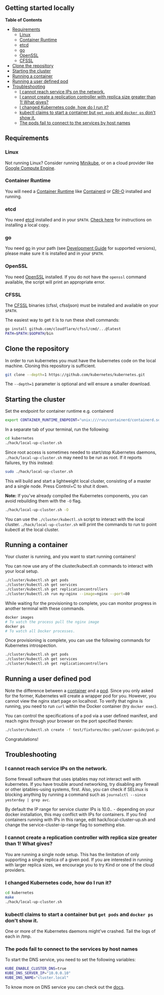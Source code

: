 Getting started locally
-----------------------

**Table of Contents**

- [Requirements](#requirements)
    - [Linux](#linux)
    - [Container Runtime](#container-runtime)
    - [etcd](#etcd)
    - [go](#go)
    - [OpenSSL](#openssl)
    - [CFSSL](#cfssl)
- [Clone the repository](#clone-the-repository)
- [Starting the cluster](#starting-the-cluster)
- [Running a container](#running-a-container)
- [Running a user defined pod](#running-a-user-defined-pod)
- [Troubleshooting](#troubleshooting)
    - [I cannot reach service IPs on the network.](#i-cannot-reach-service-ips-on-the-network)
    - [I cannot create a replication controller with replica size greater than 1!  What gives?](#i-cannot-create-a-replication-controller-with-replica-size-greater-than-1--what-gives)
    - [I changed Kubernetes code, how do I run it?](#i-changed-kubernetes-code-how-do-i-run-it)
    - [kubectl claims to start a container but `get pods` and `docker ps` don't show it.](#kubectl-claims-to-start-a-container-but-get-pods-and-docker-ps-dont-show-it)
    - [The pods fail to connect to the services by host names](#the-pods-fail-to-connect-to-the-services-by-host-names)

## Requirements

### Linux

Not running Linux? Consider running [Minikube](https://kubernetes.io/docs/setup/learning-environment/minikube/), or on a cloud provider like [Google Compute Engine](https://kubernetes.io/docs/setup/production-environment/turnkey/gce/).

### Container Runtime

You will need a [Container Runtime](https://kubernetes.io/docs/setup/production-environment/container-runtimes/) like [Containerd](https://github.com/containerd/containerd) or [CRI-O](https://github.com/cri-o/cri-o) installed and running.

### etcd

You need [etcd](https://github.com/coreos/etcd/releases) installed and in your `$PATH`. [Check here](https://github.com/kubernetes/community/blob/master/contributors/devel/development.md#etcd) for instructions on installing a local copy.

### go

You need [go](https://golang.org/doc/install) in your path (see [Development Guide](development.md#go) for supported versions), please make sure it is installed and in your ``$PATH``.

### OpenSSL

You need [OpenSSL](https://www.openssl.org/) installed.  If you do not have the `openssl` command available, the script will print an appropriate error.

### CFSSL

The [CFSSL](https://cfssl.org/) binaries (cfssl, cfssljson) must be installed and available on your ``$PATH``.

The easiest way to get it is to run these shell commands:

```sh
go install github.com/cloudflare/cfssl/cmd/...@latest
PATH=$PATH:$GOPATH/bin
```

## Clone the repository

In order to run kubernetes you must have the kubernetes code on the local machine. Cloning this repository is sufficient.

```sh
git clone --depth=1 https://github.com/kubernetes/kubernetes.git
```

The `--depth=1` parameter is optional and will ensure a smaller download.

## Starting the cluster

Set the endpoint for container runtime e.g. containerd
```sh
export CONTAINER_RUNTIME_ENDPOINT="unix:///run/containerd/containerd.sock"
```

In a separate tab of your terminal, run the following:

```sh
cd kubernetes
./hack/local-up-cluster.sh
```

Since root access is sometimes needed to start/stop Kubernetes daemons, `./hack/local-up-cluster.sh` may need to be run as root. If it reports failures, try this instead:

```sh
sudo ./hack/local-up-cluster.sh
```

This will build and start a lightweight local cluster, consisting of a master and a single node. Press Control+C to shut it down.

**Note:** If you've already compiled the Kubernetes components, you can avoid rebuilding them with the `-O` flag.

```sh
./hack/local-up-cluster.sh -O
```

You can use the `./cluster/kubectl.sh` script to interact with the local cluster. `./hack/local-up-cluster.sh` will
print the commands to run to point kubectl at the local cluster.


## Running a container

Your cluster is running, and you want to start running containers!

You can now use any of the cluster/kubectl.sh commands to interact with your local setup.

```sh
./cluster/kubectl.sh get pods
./cluster/kubectl.sh get services
./cluster/kubectl.sh get replicationcontrollers
./cluster/kubectl.sh run my-nginx --image=nginx --port=80
```

While waiting for the provisioning to complete, you can monitor progress in another terminal with these commands.

```sh
docker images
# To watch the process pull the nginx image
docker ps
# To watch all Docker processes.
```

Once provisioning is complete, you can use the following commands for Kubernetes introspection.

```sh
./cluster/kubectl.sh get pods
./cluster/kubectl.sh get services
./cluster/kubectl.sh get replicationcontrollers
```

## Running a user defined pod

Note the difference between a [container](https://kubernetes.io/docs/user-guide/containers/)
and a [pod](https://kubernetes.io/docs/user-guide/pods/). Since you only asked for the former, Kubernetes will create a wrapper pod for you.
However, you cannot view the nginx start page on localhost. To verify that nginx is running, you need to run `curl` within the Docker container (try `docker exec`).

You can control the specifications of a pod via a user defined manifest, and reach nginx through your browser on the port specified therein:

```sh
./cluster/kubectl.sh create -f test/fixtures/doc-yaml/user-guide/pod.yaml
```

Congratulations!

## Troubleshooting

### I cannot reach service IPs on the network.

Some firewall software that uses iptables may not interact well with
kubernetes.  If you have trouble around networking, try disabling any
firewall or other iptables-using systems, first.  Also, you can check
if SELinux is blocking anything by running a command such as `journalctl --since yesterday | grep avc`.

By default the IP range for service cluster IPs is 10.0.*.* - depending on your
docker installation, this may conflict with IPs for containers.  If you find
containers running with IPs in this range, edit hack/local-cluster-up.sh and
change the service-cluster-ip-range flag to something else.

### I cannot create a replication controller with replica size greater than 1!  What gives?

You are running a single node setup.  This has the limitation of only supporting a single replica of a given pod.  If you are interested in running with larger replica sizes, we encourage you to try Kind or one of the cloud providers.

### I changed Kubernetes code, how do I run it?

```sh
cd kubernetes
make
./hack/local-up-cluster.sh
```

### kubectl claims to start a container but `get pods` and `docker ps` don't show it.

One or more of the Kubernetes daemons might've crashed. Tail the logs of each in /tmp.

### The pods fail to connect to the services by host names

To start the DNS service, you need to set the following variables:

```sh
KUBE_ENABLE_CLUSTER_DNS=true
KUBE_DNS_SERVER_IP="10.0.0.10"
KUBE_DNS_NAME="cluster.local"
```

To know more on DNS service you can check out the [docs](http://kubernetes.io/docs/admin/dns/).
